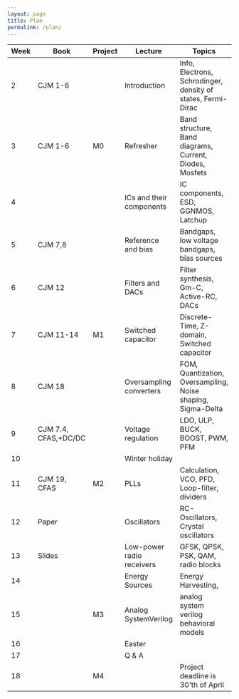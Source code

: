 ```yaml
---
layout: page 
title: Plan
permalink: /plan/ 
---
```



| Week | Book                 | Project | Lecture                   | Topics                                                       |
|------|----------------------|---------|---------------------------|--------------------------------------------------------------|
| 2    | CJM 1-6              |         | Introduction              | Info, Electrons, Schrodinger, density of states, Fermi-Dirac |
| 3    | CJM 1-6              | M0      | Refresher                 | Band structure, Band diagrams, Current, Diodes, Mosfets      |
| 4    |                      |         | ICs and their components  | IC components, ESD, GGNMOS, Latchup                          |
| 5    | CJM 7,8              |         | Reference and bias        | Bandgaps, low voltage bandgaps, bias sources                 |
| 6    | CJM 12               |         | Filters and DACs          | Filter synthesis, Gm-C, Active-RC, DACs                      |
| 7    | CJM 11-14            | M1      | Switched capacitor        | Discrete-Time, Z-domain, Switched capacitor                  |
| 8    | CJM 18               |         | Oversampling converters   | FOM, Quantization, Oversampling, Noise shaping, Sigma-Delta  |
| 9    | CJM 7.4, CFAS,+DC/DC |         | Voltage regulation        | LDO, ULP, BUCK, BOOST, PWM, PFM                              |
| 10   |                      |         | Winter holiday            |                                                              |
| 11   | CJM 19, CFAS         | M2      | PLLs                      | Calculation, VCO, PFD, Loop-filter, dividers                 |
| 12   | Paper                |         | Oscillators               | RC-Oscillators, Crystal oscillators                          |
| 13   | Slides               |         | Low-power radio receivers | GFSK, QPSK, PSK, QAM, radio blocks                           |
| 14   |                      |         | Energy Sources            | Energy Harvesting,                                           |
| 15   |                      | M3      | Analog SystemVerilog      | analog system verilog behavioral models                      |
| 16   |                      |         | Easter                    |                                                              |
| 17   |                      |         | Q & A                     |                                                              |
| 18   |                      | M4      |                           | Project deadline is 30'th of April                           |




